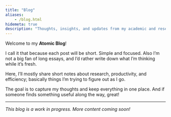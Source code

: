```yaml
---
title: "Blog"
aliases:
    - /blog.html
hidemeta: true
description: "Thoughts, insights, and updates from my academic and research journey."
---
```


Welcome to my **Atomic Blog**! 

I call it that because each post will be short. Simple and focused. Also I’m not a big fan of long essays, and I’d rather write down what I’m thinking while it’s fresh.

Here, I’ll mostly share short notes about research, productivity, and efficiency; basically things I’m trying to figure out as I go.

The goal is to capture my thoughts and keep everything in one place. And if someone finds something useful along the way, great!

---

*This blog is a work in progress. More content coming soon!*
